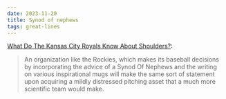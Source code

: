 ```yaml
---
date: 2023-11-20
title: Synod of nephews
tags: great-lines
---
```

[What Do The Kansas City Royals Know About Shoulders?](https://defector.com/what-do-the-kansas-city-royals-know-about-shoulders):

> An organization like the Rockies, which makes its baseball decisions by incorporating the advice of a Synod Of Nephews and the writing on various inspirational mugs will make the same sort of statement upon acquiring a mildly distressed pitching asset that a much more scientific team would make.
